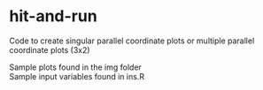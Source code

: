 # hit-and-run

Code to create singular parallel coordinate plots or multiple parallel coordinate plots (3x2)  
  
Sample plots found in the img folder    
Sample input variables found in ins.R  